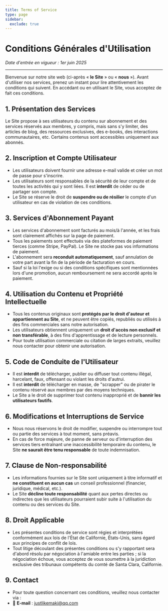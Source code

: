 ```yaml
---
title: Terms of Service
type: page
sidebar:
  exclude: true
---
```

# Conditions Générales d'Utilisation

*Date d'entrée en vigueur : 1er juin 2025*

---

Bienvenue sur notre site web (ci-après « **le Site** » ou « **nous** »). Avant d'utiliser nos services, prenez un instant pour lire attentivement les conditions qui suivent. En accédant ou en utilisant le Site, vous acceptez de fait ces conditions.

## 1. Présentation des Services
Le Site propose à ses utilisateurs du contenu sur abonnement et des services réservés aux membres, y compris, mais sans s'y limiter, des articles de blog, des ressources exclusives, des e-books, des interactions communautaires, etc. Certains contenus sont accessibles uniquement aux abonnés.

## 2. Inscription et Compte Utilisateur
- Les utilisateurs doivent fournir une adresse e-mail valide et créer un mot de passe pour s'inscrire.
- Les utilisateurs sont responsables de la sécurité de leur compte et de toutes les activités qui y sont liées. Il est **interdit** de céder ou de partager son compte.
- Le Site se réserve le droit de **suspendre ou de résilier** le compte d'un utilisateur en cas de violation de ces conditions.

## 3. Services d'Abonnement Payant
- Les services d'abonnement sont facturés au mois/à l'année, et les frais sont clairement affichés sur la page de paiement.
- Tous les paiements sont effectués via des plateformes de paiement tierces (comme Stripe, PayPal). Le Site ne stocke pas vos informations de paiement.
- L'abonnement sera **reconduit automatiquement**, sauf annulation de votre part avant la fin de la période de facturation en cours.
- Sauf si la loi l'exige ou si des conditions spécifiques sont mentionnées lors d'une promotion, aucun remboursement ne sera accordé après le paiement.

## 4. Utilisation du Contenu et Propriété Intellectuelle
- Tous les contenus originaux sont **protégés par le droit d'auteur et appartiennent au Site**, et ne peuvent être copiés, republiés ou utilisés à des fins commerciales sans notre autorisation.
- Les utilisateurs obtiennent uniquement un **droit d'accès non exclusif et non transférable**, à des fins d'apprentissage et de lecture personnels.
- Pour toute utilisation commerciale ou citation de larges extraits, veuillez nous contacter pour obtenir une autorisation.

## 5. Code de Conduite de l'Utilisateur
- Il est **interdit** de télécharger, publier ou diffuser tout contenu illégal, harcelant, faux, offensant ou violant les droits d'autrui.
- Il est **interdit** de télécharger en masse, de "scrapper" ou de pirater le contenu réservé aux membres par des moyens techniques.
- Le Site a le droit de supprimer tout contenu inapproprié et de **bannir les utilisateurs fautifs**.

## 6. Modifications et Interruptions de Service
- Nous nous réservons le droit de modifier, suspendre ou interrompre tout ou partie des services à tout moment, sans préavis.
- En cas de force majeure, de panne de serveur ou d'interruption des services tiers entraînant une inaccessibilité temporaire du contenu, le Site **ne saurait être tenu responsable** de toute indemnisation.

## 7. Clause de Non-responsabilité
- Les informations fournies sur le Site sont uniquement à titre informatif et **ne constituent en aucun cas** un conseil professionnel (financier, juridique, médical, etc.).
- Le Site **décline toute responsabilité** quant aux pertes directes ou indirectes que les utilisateurs pourraient subir suite à l'utilisation du contenu ou des services du Site.

## 8. Droit Applicable
- Les présentes conditions de service sont régies et interprétées conformément aux lois de l'État de Californie, États-Unis, sans égard aux principes de conflit de lois.
- Tout litige découlant des présentes conditions ou s'y rapportant sera d'abord résolu par négociation à l'amiable entre les parties ; si la négociation échoue, vous acceptez de vous soumettre à la juridiction exclusive des tribunaux compétents du comté de Santa Clara, Californie.

## 9. Contact
- Pour toute question concernant ces conditions, veuillez nous contacter via :
- 📧 **E-mail** : [justlikemaki@qq.com](mailto:justlikemaki@qq.com)